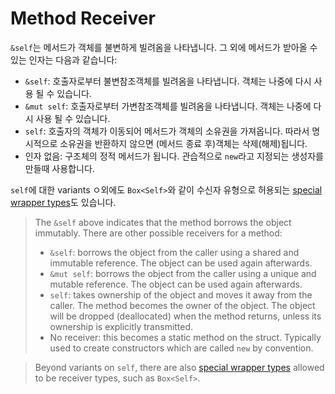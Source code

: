 # Method Receiver

`&self`는 메서드가 객체를 불변하게 빌려옴을 나타냅니다. 그 외에 메서드가 받아올 수 있는 인자는 다음과 같습니다:
* `&self`: 호출자로부터 불변참조객체를 빌려옴을 나타냅니다. 객체는 나중에 다시 사용 될 수 있습니다.
* `&mut self`: 호출자로부터 가변참조객체를 빌려옴을 나타냅니다. 객체는 나중에 다시 사용 될 수 있습니다.
* `self`: 호출자의 객체가 이동되어 메서드가 객체의 소유권을 가져옵니다. 따라서 명시적으로 소유권을 반환하지 않으면 (메서드 종료 후)객체는 삭제(해제)됩니다.
* 인자 없음: 구조체의 정적 메서드가 됩니다. 관습적으로 `new`라고 지정되는 생성자를 만들때 사용합니다. 

`self`에 대한 variants ㅇ외에도 `Box<Self>`와 같이 수신자 유형으로 허용되는 [special wrapper types](https://doc.rust-lang.org/reference/special-types-and-traits.html)도 있습니다.

> The `&self` above indicates that the method borrows the object immutably. There
> are other possible receivers for a method:
> * `&self`: borrows the object from the caller using a shared and immutable
  reference. The object can be used again afterwards.
> * `&mut self`: borrows the object from the caller using a unique and mutable
  reference. The object can be used again afterwards.
> * `self`: takes ownership of the object and moves it away from the caller. The
  method becomes the owner of the object. The object will be dropped (deallocated)
  when the method returns, unless its ownership is explicitly
  transmitted.
> * No receiver: this becomes a static method on the struct. Typically used to
  create constructors which are called `new` by convention.

> Beyond variants on `self`, there are also
> [special wrapper types](https://doc.rust-lang.org/reference/special-types-and-traits.html)
> allowed to be receiver types, such as `Box<Self>`.
